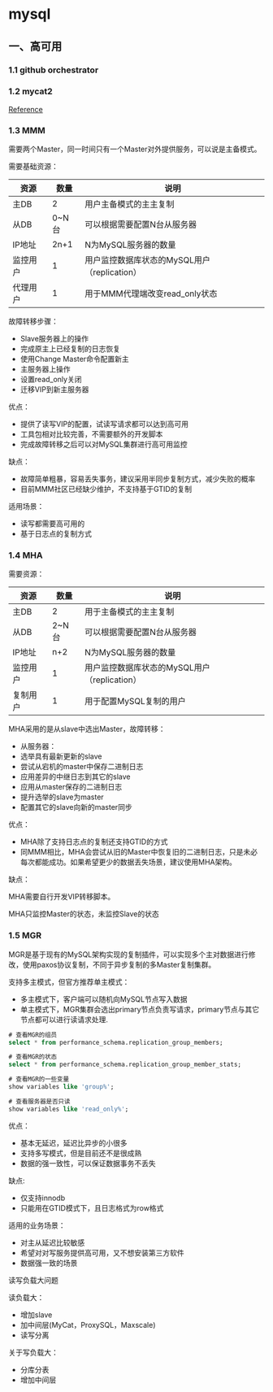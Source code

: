 # mysql



## 一、高可用

### 1.1 github orchestrator



### 1.2 mycat2 

[Reference](http://www.mycat.org.cn/)



### 1.3 MMM

需要两个Master，同一时间只有一个Master对外提供服务，可以说是主备模式。

需要基础资源：

| 资源     | 数量  | 说明                                         |
| -------- | ----- | -------------------------------------------- |
| 主DB     | 2     | 用户主备模式的主主复制                       |
| 从DB     | 0~N台 | 可以根据需要配置N台从服务器                  |
| IP地址   | 2n+1  | N为MySQL服务器的数量                         |
| 监控用户 | 1     | 用户监控数据库状态的MySQL用户（replication） |
| 代理用户 | 1     | 用于MMM代理端改变read_only状态               |

故障转移步骤：

- Slave服务器上的操作
- 完成原主上已经复制的日志恢复
- 使用Change Master命令配置新主
- 主服务器上操作
- 设置read_only关闭
- 迁移VIP到新主服务器

优点：

- 提供了读写VIP的配置，试读写请求都可以达到高可用
- 工具包相对比较完善，不需要额外的开发脚本
- 完成故障转移之后可以对MySQL集群进行高可用监控

缺点：

- 故障简单粗暴，容易丢失事务，建议采用半同步复制方式，减少失败的概率
- 目前MMM社区已经缺少维护，不支持基于GTID的复制

适用场景：

- 读写都需要高可用的
- 基于日志点的复制方式

### 1.4 MHA

 

需要资源： 

| 资源     | 数量  | 说明                                         |
| -------- | ----- | -------------------------------------------- |
| 主DB     | 2     | 用于主备模式的主主复制                       |
| 从DB     | 2~N台 | 可以根据需要配置N台从服务器                  |
| IP地址   | n+2   | N为MySQL服务器的数量                         |
| 监控用户 | 1     | 用户监控数据库状态的MySQL用户（replication） |
| 复制用户 | 1     | 用于配置MySQL复制的用户                      |

MHA采用的是从slave中选出Master，故障转移：

- 从服务器：
- 选举具有最新更新的slave
- 尝试从宕机的master中保存二进制日志
- 应用差异的中继日志到其它的slave
- 应用从master保存的二进制日志
- 提升选举的slave为master
- 配置其它的slave向新的master同步

优点：

- MHA除了支持日志点的复制还支持GTID的方式
- 同MMM相比，MHA会尝试从旧的Master中恢复旧的二进制日志，只是未必每次都能成功。如果希望更少的数据丢失场景，建议使用MHA架构。

缺点：

MHA需要自行开发VIP转移脚本。

MHA只监控Master的状态，未监控Slave的状态

### 1.5 MGR

MGR是基于现有的MySQL架构实现的复制插件，可以实现多个主对数据进行修改，使用paxos协议复制，不同于异步复制的多Master复制集群。

支持多主模式，但官方推荐单主模式：

- 多主模式下，客户端可以随机向MySQL节点写入数据
- 单主模式下，MGR集群会选出primary节点负责写请求，primary节点与其它节点都可以进行读请求处理.

```sql
# 查看MGR的组员
select * from performance_schema.replication_group_members;

# 查看MGR的状态
select * from performance_schema.replication_group_member_stats;

# 查看MGR的一些变量
show variables like 'group%';

# 查看服务器是否只读
show variables like 'read_only%';
```

优点：

- 基本无延迟，延迟比异步的小很多
- 支持多写模式，但是目前还不是很成熟
- 数据的强一致性，可以保证数据事务不丢失

缺点:

- 仅支持innodb
- 只能用在GTID模式下，且日志格式为row格式

适用的业务场景：

- 对主从延迟比较敏感
- 希望对对写服务提供高可用，又不想安装第三方软件
- 数据强一致的场景

读写负载大问题

读负载大：

- 增加slave
- 加中间层(MyCat，ProxySQL，Maxscale)
- 读写分离

关于写负载大：

- 分库分表
- 增加中间层